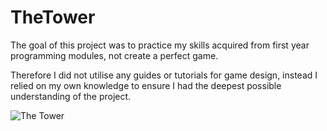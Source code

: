 # TheTower	
The goal of this project was to practice my skills acquired from first year programming modules, not create a perfect game.

Therefore I did not utilise any guides or tutorials for game design, instead I relied on my own knowledge to ensure I had the deepest possible understanding of the project.

![The Tower](https://gentian.live/thetower.gif)
